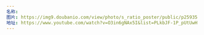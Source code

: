 ```yaml
---
名称: 
图片: https://img9.doubanio.com/view/photo/s_ratio_poster/public/p2593568284.webp
地址: https://www.youtube.com/watch?v=O3in6gNAx5I&list=PLkbJF-1P_pUtUwHTf8XxfAFVyFn3DvE1N&index=3
---
```


